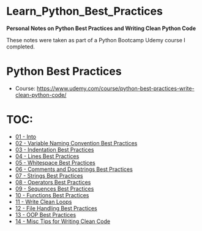 # Learn_Python_Best_Practices
**Personal Notes on Python Best Practices and Writing Clean Python Code**

These notes were taken as part of a Python Bootcamp Udemy course I completed.

# Python Best Practices
* Course: https://www.udemy.com/course/python-best-practices-write-clean-python-code/

# TOC:
* [01 - Into](https://github.com/searles9/Learn_Python_Best_Practices/blob/main/01-Intro/01-Intro.md)
* [02 - Variable Naming Convention Best Practices](https://github.com/searles9/Learn_Python_Best_Practices/blob/main/02-Variable-Naming-Convention-Best-Practices/01-Variables%20best%20practices.md)
* [03 - Indentation Best Practices](https://github.com/searles9/Learn_Python_Best_Practices/blob/main/03-Indentation-Best-Practices/01-Indentation%20best%20practices.md)
* [04 - Lines Best Practices](https://github.com/searles9/Learn_Python_Best_Practices/blob/main/04-Lines-Best-Practices/01-Line%20best%20practices.md)
* [05 - Whitespace Best Practices](https://github.com/searles9/Learn_Python_Best_Practices/tree/main/05-Whitespaces-Best-Practices)
* [06 - Comments and Docstrings Best Practices](https://github.com/searles9/Learn_Python_Best_Practices/blob/main/06-Comments-and-Docstrings-Best-Practices/01-Comments%20and%20docstrings%20best%20practices.md)
* [07 - Strings Best Practices](https://github.com/searles9/Learn_Python_Best_Practices/blob/main/07-Strings-Best-Practices/01-String%20best%20practices.md)
* [08 - Operators Best Practices](https://github.com/searles9/Learn_Python_Best_Practices/blob/main/08-Operators-Best-Practices/01-Operators%20best%20practices.md)
* [09 - Sequences Best Practices](https://github.com/searles9/Learn_Python_Best_Practices/blob/main/09-Sequences-Best-Practices/01-Sequences%20best%20practices.md)
* [10 - Functions Best Practices](https://github.com/searles9/Learn_Python_Best_Practices/blob/main/10-Functions-Best-Practices/01-Functions%20best%20practices.md)
* [11 - Write Clean Loops](https://github.com/searles9/Learn_Python_Best_Practices/blob/main/11-Write-Clean-Loops/01-Write%20clean%20loops.md)
* [12 - File Handling Best Practices](https://github.com/searles9/Learn_Python_Best_Practices/blob/main/12-File-Handling-Best-Practices/01-File%20handling%20best%20practices.md)
* [13 - OOP Best Practices](https://github.com/searles9/Learn_Python_Best_Practices/blob/main/13-OOP-Best-Practices/01-Object%20oriented%20programming%20best%20practices.md)
* [14 - Misc Tips for Writing Clean Code](https://github.com/searles9/Learn_Python_Best_Practices/blob/main/14-Misc-Tips-for-Writing-Clean-Code/01-Misc%20tips%20to%20write%20pythonic%20code.md)
